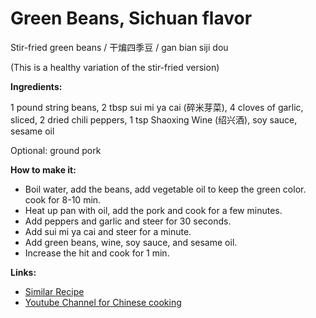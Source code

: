 # Green Beans, Sichuan flavor

Stir-fried green beans / 干煸四季豆 / gan bian siji dou

(This is a healthy variation of the stir-fried version)

**Ingredients:**

1 pound string beans, 2 tbsp sui mi ya cai (碎米芽菜), 4 cloves of garlic, sliced, 2 dried chili peppers, 1 tsp Shaoxing Wine (绍兴酒), soy sauce, sesame oil

Optional: ground pork

**How to make it:**

* Boil water, add the beans, add vegetable oil to keep the green color. cook for 8-10 min.
* Heat up pan with oil, add the pork and cook for a few minutes.
* Add peppers and garlic and steer for 30 seconds.
* Add sui mi ya cai and steer for a minute.
* Add green beans, wine, soy sauce, and sesame oil.
* Increase the hit and cook for 1 min.

**Links:**
* [Similar Recipe](https://thewoksoflife.com/sichuan-dry-fried-green-beans/)
* [Youtube Channel for Chinese cooking](https://www.youtube.com/c/ChineseCookingDemystified/videos)
